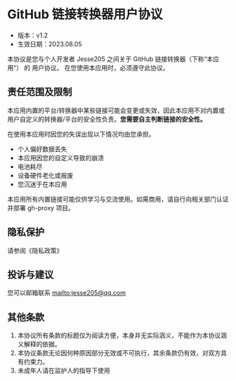 # GitHub 链接转换器用户协议

- 版本：v1.2
- 生效日期：2023.08.05

本协议是您与个人开发者 Jesse205 之间关于 GitHub 链接转换器（下称“本应用”） 的 用户协议。 在您使用本应用时，必须遵守此协议。

## 责任范围及限制

本应用内置的平台/转换器中某些链接可能会变更或失效，因此本应用不对内置或用户自定义的转换器/平台的安全性负责。**您需要自主判断链接的安全性。**

在使用本应用时因您的失误出现以下情况均由您承担。

- 个人偏好数据丢失
- 本应用因您的自定义导致的崩溃
- 电池耗尽
- 设备硬件老化或报废
- 您沉迷于在本应用

本应用所有内置链接可能仅供学习与交流使用。如需商用，请自行向相关部门认证并部署 gh-proxy 项目。

## 隐私保护

请参阅《隐私政策》

## 投诉与建议

您可以邮箱联系 <mailto:jesse205@qq.com>

## 其他条款

1. 本协议所有条款的标题仅为阅读方便，本身并无实际涵义，不能作为本协议涵义解释的依据。
2. 本协议条款无论因何种原因部分无效或不可执行，其余条款仍有效，对双方具有约束力。
3. 未成年人请在监护人的指导下使用
